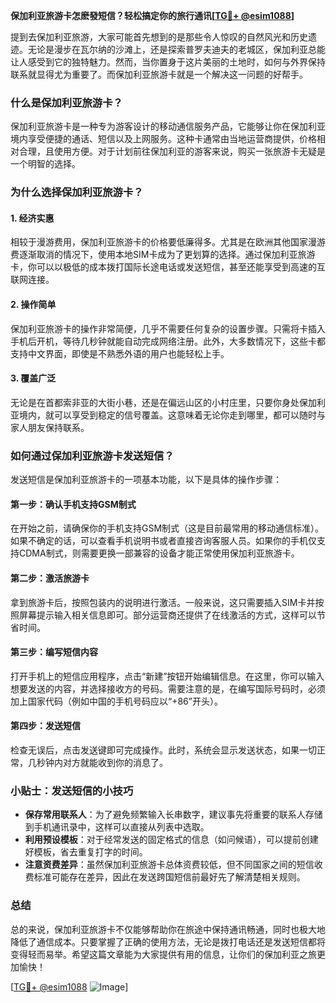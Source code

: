 **保加利亚旅游卡怎麽發短信？轻松搞定你的旅行通讯[[TG💪+ @esim1088](https://t.me/s/esim1088)]**

提到去保加利亚旅游，大家可能首先想到的是那些令人惊叹的自然风光和历史遗迹。无论是漫步在瓦尔纳的沙滩上，还是探索普罗夫迪夫的老城区，保加利亚总能让人感受到它的独特魅力。然而，当你置身于这片美丽的土地时，如何与外界保持联系就显得尤为重要了。而保加利亚旅游卡就是一个解决这一问题的好帮手。

### 什么是保加利亚旅游卡？

保加利亚旅游卡是一种专为游客设计的移动通信服务产品，它能够让你在保加利亚境内享受便捷的通话、短信以及上网服务。这种卡通常由当地运营商提供，价格相对合理，且使用方便。对于计划前往保加利亚的游客来说，购买一张旅游卡无疑是一个明智的选择。

### 为什么选择保加利亚旅游卡？

#### 1. **经济实惠**
相较于漫游费用，保加利亚旅游卡的价格要低廉得多。尤其是在欧洲其他国家漫游费逐渐取消的情况下，使用本地SIM卡成为了更划算的选择。通过保加利亚旅游卡，你可以以极低的成本拨打国际长途电话或发送短信，甚至还能享受到高速的互联网连接。

#### 2. **操作简单**
保加利亚旅游卡的操作非常简便，几乎不需要任何复杂的设置步骤。只需将卡插入手机后开机，等待几秒钟就能自动完成网络注册。此外，大多数情况下，这些卡都支持中文界面，即使是不熟悉外语的用户也能轻松上手。

#### 3. **覆盖广泛**
无论是在首都索非亚的大街小巷，还是在偏远山区的小村庄里，只要你身处保加利亚境内，就可以享受到稳定的信号覆盖。这意味着无论你走到哪里，都可以随时与家人朋友保持联系。

### 如何通过保加利亚旅游卡发送短信？

发送短信是保加利亚旅游卡的一项基本功能，以下是具体的操作步骤：

#### 第一步：确认手机支持GSM制式
在开始之前，请确保你的手机支持GSM制式（这是目前最常用的移动通信标准）。如果不确定的话，可以查看手机说明书或者直接咨询客服人员。如果你的手机仅支持CDMA制式，则需要更换一部兼容的设备才能正常使用保加利亚旅游卡。

#### 第二步：激活旅游卡
拿到旅游卡后，按照包装内的说明进行激活。一般来说，这只需要插入SIM卡并按照屏幕提示输入相关信息即可。部分运营商还提供了在线激活的方式，这样可以节省时间。

#### 第三步：编写短信内容
打开手机上的短信应用程序，点击“新建”按钮开始编辑信息。在这里，你可以输入想要发送的内容，并选择接收方的号码。需要注意的是，在编写国际号码时，必须加上国家代码（例如中国的手机号码应以“+86”开头）。

#### 第四步：发送短信
检查无误后，点击发送键即可完成操作。此时，系统会显示发送状态，如果一切正常，几秒钟内对方就能收到你的消息了。

### 小贴士：发送短信的小技巧

- **保存常用联系人**：为了避免频繁输入长串数字，建议事先将重要的联系人存储到手机通讯录中，这样可以直接从列表中选取。
- **利用预设模板**：对于经常发送的固定格式的信息（如问候语），可以提前创建好模板，省去重复打字的时间。
- **注意资费差异**：虽然保加利亚旅游卡总体资费较低，但不同国家之间的短信收费标准可能存在差异，因此在发送跨国短信前最好先了解清楚相关规则。

### 总结

总的来说，保加利亚旅游卡不仅能够帮助你在旅途中保持通讯畅通，同时也极大地降低了通信成本。只要掌握了正确的使用方法，无论是拨打电话还是发送短信都将变得轻而易举。希望这篇文章能为大家提供有用的信息，让你们的保加利亚之旅更加愉快！

[[TG💪+ @esim1088](https://t.me/s/esim1088) ![Image](https://i.postimg.cc/4NQfJmqS/Snipaste-2025-05-13-00-14-12.png)]
